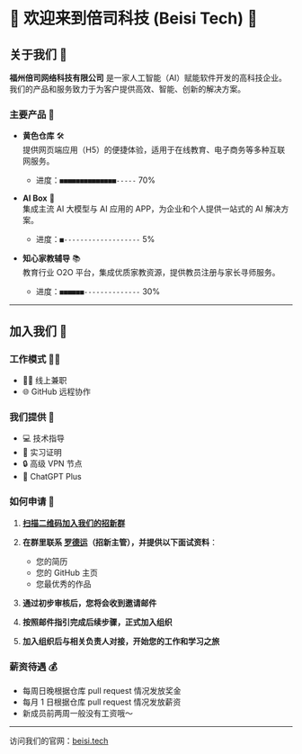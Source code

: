 # 🌟 欢迎来到倍司科技 (Beisi Tech) 🌟

## 关于我们 🏢

**福州倍司网络科技有限公司** 是一家人工智能（AI）赋能软件开发的高科技企业。  
我们的产品和服务致力于为客户提供高效、智能、创新的解决方案。

### 主要产品 💼

- **黄色仓库** 🛠️  
  提供网页端应用（H5）的便捷体验，适用于在线教育、电子商务等多种互联网服务。

  - 进度：`■■■■■■■■■■■■■■-----` 70%

- **AI Box** 🤖  
  集成主流 AI 大模型与 AI 应用的 APP，为企业和个人提供一站式的 AI 解决方案。

  - 进度：`■-------------------` 5%

- **知心家教辅导** 📚  
  教育行业 O2O 平台，集成优质家教资源，提供教员注册与家长寻师服务。
  - 进度：`■■■■■■--------------` 30%

---

## 加入我们 🚀

### 工作模式 🕵‍♂️

- 👨‍💻 线上兼职
- 🌐 GitHub 远程协作

### 我们提供 🎁

- 💻 技术指导
- 📄 实习证明
- 🔒 高级 VPN 节点
- 🤖 ChatGPT Plus

### 如何申请 📝

1. **[扫描二维码加入我们的招新群](../src/招新微信群.jpg)**

2. **在群里联系 [罗德运](../src/罗德运微信.jpg)（招新主管），并提供以下面试资料**：

   - 您的简历
   - 您的 GitHub 主页
   - 您最优秀的作品

3. **通过初步审核后，您将会收到邀请邮件**

4. **按照邮件指引完成后续步骤，正式加入组织**

5. **加入组织后与相关负责人对接，开始您的工作和学习之旅**

### 薪资待遇 💰

- 每周日晚根据仓库 pull request 情况发放奖金
- 每月 1 日根据仓库 pull request 情况发放薪资
- 新成员前两周一般没有工资哦～

---

访问我们的官网：[beisi.tech](https://beisi.tech)
